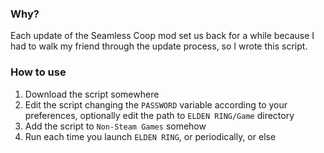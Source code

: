 ### Why?
Each update of the Seamless Coop mod set us back for a while because I had to walk my friend through the update process, so I wrote this script.

### How to use
1. Download the script somewhere
2. Edit the script changing the `PASSWORD` variable according to your preferences, optionally edit the path to `ELDEN RING/Game` directory
3. Add the script to `Non-Steam Games` somehow
4. Run each time you launch `ELDEN RING`, or periodically, or else
